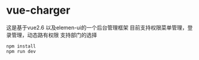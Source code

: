 # vue-charger

这是基于vue2.6  以及elemen-ui的一个后台管理框架
目前支持权限菜单管理，登录管理，动态路有权限
支持部门的选择

```
npm install
npm run dev
```
